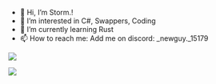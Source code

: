 - 👋 Hi, I’m Storm.!
- 👀 I’m interested in C#, Swappers, Coding
- 🌱 I’m currently learning Rust
- 📫 How to reach me: Add me on discord: _newguy._15179

![](https://github-readme-stats.vercel.app/api?username=storm99999&show_icons=true&include_all_commits=true&theme=tokyonight&border_radius=10)

![](https://github-readme-stats.vercel.app/api/top-langs/?username=storm99999&layout=compact&theme=tokyonight&border_radius=10&langs_count=10)
